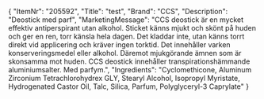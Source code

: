{
  "ItemNr": "205592",
  "Title": "test",
  "Brand": "CCS",
  "Description": "Deostick med parf",
  "MarketingMessage": "CCS deostick är en mycket effektiv antiperspirant utan alkohol. Sticket känns mjukt och skönt på huden och ger en ren, torr känsla hela dagen. Det kladdar inte, utan känns torrt direkt vid applicering och kräver ingen torktid. Det innehåller varken konserveringsmedel eller alkohol. Däremot mjukgörande ämnen som är skonsamma mot huden. CCS deostick innehåller transpirationshämmande aluminiumsalter. Med parfym.",
  "Ingredients": "Cyclomethicone, Aluminum Zirconium Tetrachlorohydrex GLY, Stearyl Alcohol, Isopropyl Myristate, Hydrogenated Castor Oil, Talc, Silica, Parfum, Polyglyceryl-3 Caprylate"
}